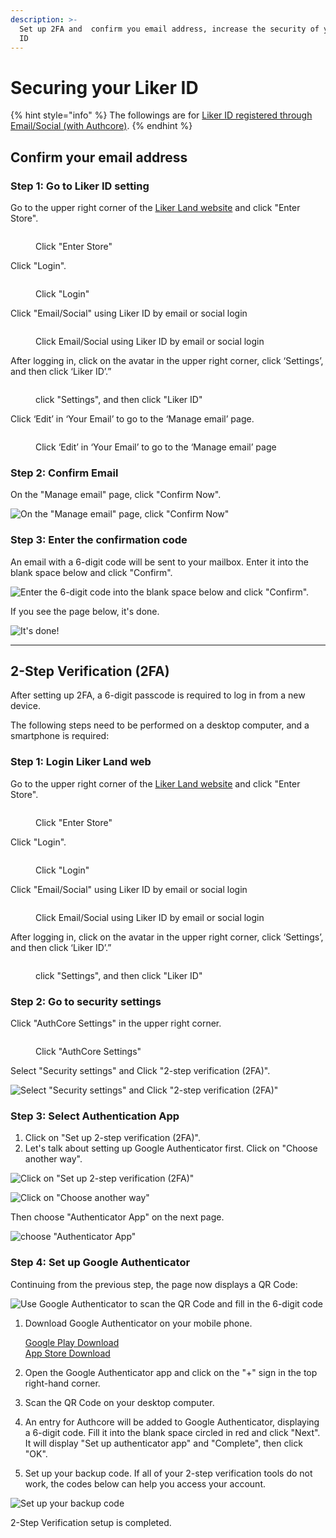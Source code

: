 ```yaml
---
description: >-
  Set up 2FA and  confirm you email address, increase the security of your Liker
  ID
---
```


# Securing your Liker ID

{% hint style="info" %}
The followings are for [Liker ID registered through Email/Social (with Authcore)](./).
{% endhint %}

## Confirm your email address <a href="#confirm-your-email-address" id="confirm-your-email-address"></a>

### Step 1: Go to Liker ID setting

Go to the upper right corner of the [Liker Land website](https://liker.land/en) and click "Enter Store".

<figure><img src="../../../.gitbook/assets/Authcore 1-en.png" alt=""><figcaption><p> Click "Enter Store"</p></figcaption></figure>

Click "Login".

<figure><img src="../../../.gitbook/assets/Authcore 2-en.png" alt=""><figcaption><p>Click "Login"</p></figcaption></figure>

Click "Email/Social" using Liker ID by email or social login

<figure><img src="../../../.gitbook/assets/Authcore 3-en.png" alt=""><figcaption><p>Click Email/Social using Liker ID by email or social login</p></figcaption></figure>

After logging in, click on the avatar in the upper right corner, click ‘Settings’, and then click ‘Liker ID’.”

<figure><img src="../../../.gitbook/assets/Authcore Liker ID-en.png" alt=""><figcaption><p>click "Settings", and then click "Liker ID"</p></figcaption></figure>

Click ‘Edit’ in ‘Your Email’ to go to the ‘Manage email’ page.

<figure><img src="../../../.gitbook/assets/auth-email-0-en.png" alt=""><figcaption><p>Click ‘Edit’ in ‘Your Email’ to go to the ‘Manage email’ page</p></figcaption></figure>

### Step 2: Confirm Email

On the "Manage email" page, click "Confirm Now".

![On the "Manage email" page, click "Confirm Now"](https://gblobscdn.gitbook.com/assets%2F-LL4mdaVjNgL6A1--PV0%2F-MDJn8Td1rooIZewTqJt%2F-MDJpIkC4GeOL3XxM0u5%2Fauth-email-1.png?alt=media\&token=c01af70c-90c3-48d5-9203-f7f3e6ab5fa1)

### Step 3: Enter the confirmation code

An email with a 6-digit code will be sent to your mailbox. Enter it into the blank space below and click "Confirm".

![Enter the 6-digit code into the blank space below and click "Confirm".](https://downloads.intercomcdn.com/i/o/171962025/7a29375736dc15a5f3eb9909/image.png)

If you see the page below, it's done.

![It's done!](https://gblobscdn.gitbook.com/assets%2F-LL4mdaVjNgL6A1--PV0%2F-MDJn8Td1rooIZewTqJt%2F-MDJpVUgHk4bjk15P\_XD%2Fauth-email-3.png?alt=media\&token=6aaa354d-ef5a-4179-a00a-08c3ca9f7495)

***

## 2-Step Verification (2FA) <a href="#id-2fa" id="id-2fa"></a>

After setting up 2FA, a 6-digit passcode is required to log in from a new device.

The following steps need to be performed on a desktop computer, and a smartphone is required:

### Step 1: Login Liker Land web

Go to the upper right corner of the [Liker Land website](https://liker.land/en) and click "Enter Store".

<figure><img src="../../../.gitbook/assets/Authcore 1-en.png" alt=""><figcaption><p> Click "Enter Store"</p></figcaption></figure>

Click "Login".

<figure><img src="../../../.gitbook/assets/Authcore 2-en.png" alt=""><figcaption><p>Click "Login"</p></figcaption></figure>

Click "Email/Social" using Liker ID by email or social login

<figure><img src="../../../.gitbook/assets/Authcore 3-en.png" alt=""><figcaption><p>Click Email/Social using Liker ID by email or social login</p></figcaption></figure>

After logging in, click on the avatar in the upper right corner, click ‘Settings’, and then click ‘Liker ID’.”

<figure><img src="../../../.gitbook/assets/Authcore Liker ID-en.png" alt=""><figcaption><p>click "Settings", and then click "Liker ID"</p></figcaption></figure>

### Step 2: Go to security settings

Click "AuthCore Settings" in the upper right corner.

<figure><img src="../../../.gitbook/assets/Authcore settings-en.png" alt=""><figcaption><p>Click "AuthCore Settings"</p></figcaption></figure>

Select "Security settings" and Click "2-step verification (2FA)".

![Select "Security settings" and Click "2-step verification (2FA)"](../../../.gitbook/assets/2fa-1-en.png)

### Step 3: Select Authentication App

1. Click on "Set up 2-step verification (2FA)".
2. Let's talk about setting up Google Authenticator first. Click on "Choose another way".

![Click on "Set up 2-step verification (2FA)"](../../../.gitbook/assets/2fa-2-en.png)

![Click on "Choose another way"](../../../.gitbook/assets/2fa-3-en.png)

Then choose "Authenticator App" on the next page.

![choose "Authenticator App"](../../../.gitbook/assets/2fa-4-en.png)

### Step 4: Set up Google Authenticator

Continuing from the previous step, the page now displays a QR Code:

![Use Google Authenticator to scan the QR Code and fill in the 6-digit code](../../../.gitbook/assets/2fa-5-en.png)

1.  Download Google Authenticator on your mobile phone.

    [Google Play Download](https://play.google.com/store/apps/details?id=com.google.android.apps.authenticator2\&hl=zh\_TW)\
    [App Store Download](https://apps.apple.com/hk/app/google-authenticator/id388497605)
2. Open the Google Authenticator app and click on the "+" sign in the top right-hand corner.
3. Scan the QR Code on your desktop computer.
4. An entry for Authcore will be added to Google Authenticator, displaying a 6-digit code. Fill it into the blank space circled in red and click "Next". It will display "Set up authenticator app" and "Complete", then click "OK".
5. Set up your backup code. If all of your 2-step verification tools do not work, the codes below can help you access your account.

![Set up your backup code](../../../.gitbook/assets/2fa-6-en.png)

2-Step Verification setup is completed.
